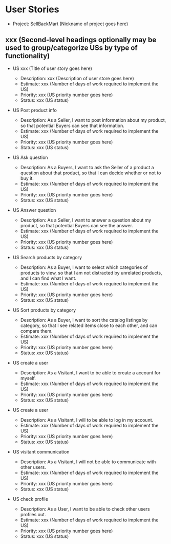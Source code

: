 # User Stories

- Project: SellBackMart (Nickname of project goes here)

## xxx (Second-level headings optionally may be used to group/categorize USs by type of functionality)

- US xxx (Title of user story goes here)
  - Description: xxx (Description of user store goes here)
  - Estimate: xxx (Number of days of work required to implement the US)
  - Priority: xxx (US priority number goes here)
  - Status: xxx (US status)
  

- US Post product info
  - Description: As a Seller, I want to post information about my product, so that potential Buyers can see that information.
  - Estimate: xxx (Number of days of work required to implement the US)
  - Priority: xxx (US priority number goes here)
  - Status: xxx (US status)

- US Ask question
  - Description: As a Buyers, I want to ask the Seller of a product a question about that product, so that I can decide whether or not to buy it.
  - Estimate: xxx (Number of days of work required to implement the US)
  - Priority: xxx (US priority number goes here)
  - Status: xxx (US status)
  
- US Answer question
  - Description: As a Seller, I want to answer a question about my product, so that potential Buyers can see the answer.
  - Estimate: xxx (Number of days of work required to implement the US)
  - Priority: xxx (US priority number goes here)
  - Status: xxx (US status)
  
- US Search products by category
  - Description: As a Buyer, I want to select which categories of products to view, so that I am not distracted by unrelated products, and I can find what I want.
  - Estimate: xxx (Number of days of work required to implement the US)
  - Priority: xxx (US priority number goes here)
  - Status: xxx (US status)
  
- US Sort products by category
  - Description: As a Buyer, I want to sort the catalog listings by category, so that I see related items close to each other, and can compare them.
  - Estimate: xxx (Number of days of work required to implement the US)
  - Priority: xxx (US priority number goes here)
  - Status: xxx (US status)
  
- US create a user
  - Description: As a Visitant, I want to be able to create a account for myself.
  - Estimate: xxx (Number of days of work required to implement the US)
  - Priority: xxx (US priority number goes here)
  - Status: xxx (US status)
  
- US create a user
  - Description: As a Visitant, I will to be able to log in my account.
  - Estimate: xxx (Number of days of work required to implement the US)
  - Priority: xxx (US priority number goes here)
  - Status: xxx (US status)
  
- US visitant communication
  - Description: As a Visitant, I will not be able to communicate with other users.
  - Estimate: xxx (Number of days of work required to implement the US)
  - Priority: xxx (US priority number goes here)
  - Status: xxx (US status)
  
- US check profile
  - Description: As a User, I want to be able to check other users profiles out.
  - Estimate: xxx (Number of days of work required to implement the US)
  - Priority: xxx (US priority number goes here)
  - Status: xxx (US status)
